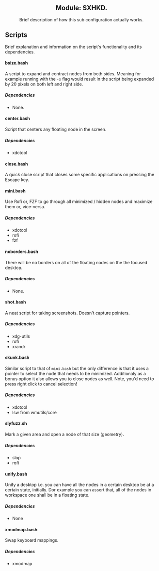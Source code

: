 <div align="center">
  <h2>Module: SXHKD.</h1>
  Brief description of how this sub configuration actually works.
</div>

## Scripts

Brief explanation and information on the script's functionality and its dependencies.

#### bsize.bash

A script to expand and contract nodes from both sides. Meaning for example running with the `-x` flag would
result in the script being expanded by 20 pixels on both left and right side.

##### Dependencies

- None.

#### center.bash

Script that centers any floating node in the screen.

##### Dependencies

- xdotool

#### close.bash

A quick close script that closes some specific applications on pressing the Escape key.

#### mini.bash

Use Rofi or, FZF to go through all minimized / hidden nodes and maximize them or, vice-versa.

##### Dependencies

- xdotool
- rofi
- fzf

#### noborders.bash

There will be no borders on all of the floating nodes on the the focused desktop.

##### Dependencies

- None.

#### shot.bash

A neat script for taking screenshots. Doesn't capture pointers.

##### Dependencies

- xdg-utils
- rofi
- xrandr

#### skunk.bash

Similar script to that of `mini.bash` but the only difference is that it uses a pointer to select the node that needs
to be minimized. Additionaly as a bonus option it also allows you to close nodes as well. Note, you'd need to press right click to cancel selection!

##### Dependencies

- xdotool
- lsw from wmutils/core

#### slyfuzz.sh

Mark a given area and open a node of that size (geometry).

##### Dependencies

- slop
- rofi

#### unify.bash

Unify a desktop i.e. you can have all the nodes in a certain desktop be at a certain state, initially.
Dor example you can assert that, all of the nodes in workspace one shall be in a floating state.

##### Dependencies

- None

#### xmodmap.bash

Swap keyboard mappings.

##### Dependencies

- xmodmap

